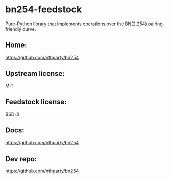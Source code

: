 # bn254-feedstock

Pure-Python library that implements operations over the BN(2,254) pairing-friendly curve.

## Home:
https://github.com/nthparty/bn254

## Upstream license:
MIT

## Feedstock license:
BSD-3

## Docs:
https://github.com/nthparty/bn254

## Dev repo:
https://github.com/nthparty/bn254
